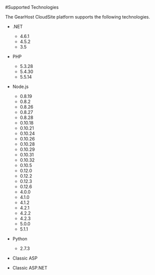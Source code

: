 #Supported Technologies

The GearHost CloudSite platform supports the following technologies.

* .NET 
	* 4.6.1
	* 4.5.2
	* 3.5
 

* PHP
  * 5.3.28
  * 5.4.30
  * 5.5.14
  

* Node.js
  * 0.8.19
  * 0.8.2
  * 0.8.26
  * 0.8.27
  * 0.8.28
  * 0.10.18
  * 0.10.21
  * 0.10.24
  * 0.10.26
  * 0.10.28
  * 0.10.29
  * 0.10.31
  * 0.10.32
  * 0.10.5
  * 0.12.0
  * 0.12.2
  * 0.12.3
  * 0.12.6
  * 4.0.0
  * 4.1.0
  * 4.1.2
  * 4.2.1
  * 4.2.2
  * 4.2.3
  * 5.0.0
  * 5.1.1


* Python
  * 2.7.3
 

* Classic ASP
* Classic ASP.NET

